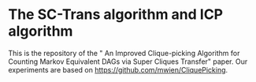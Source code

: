 # The SC-Trans algorithm and ICP algorithm

This is the repository of the " An Improved Clique-picking Algorithm for Counting Markov Equivalent DAGs via Super Cliques Transfer" paper. Our experiments are based on https://github.com/mwien/CliquePicking.
